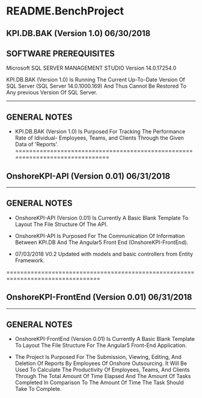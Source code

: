 # README.BenchProject


KPI.DB.BAK (Version 1.0)  06/30/2018
------------------------------------

SOFTWARE PREREQUISITES 
------------------------

Microsoft SQL SERVER MANAGEMENT STUDIO Version 14.0.17254.0

KPI.DB.BAK (Version 1.0) Is Running The Current Up-To-Date Version Of SQL Server 
(SQL Server 14.0.1000.169) And Thus Cannot Be Restored To Any previous Version Of SQL Server.

--------------------------------------------------------------------------------------
GENERAL NOTES 
---------------------------------------------------------------------------------------

- KPI.DB.BAK (Version 1.0) Is Purposed For Tracking The Performance Rate of Idividual-
Employees, Teams, and Clients Through the Given Data of 'Reports'.
==============================================================================

OnshoreKPI-API (Version 0.01)  06/31/2018
-----------------------------------------

---------------------------------------------------------------------------------------
GENERAL NOTES 
---------------------------------------------------------------------------------------

- OnshoreKPI-API (Version 0.01) Is Currently A Basic Blank Template To Layout The File Structure
Of The API.

- OnshoreKPI-API Is Purposed For The Communication Of Information Between KPI.DB And The Angular5
Front End (OnshoreKPI-FrontEnd).

- 07/03/2018 V0.2 Updated with models and basic controllers from Entity Framework.

=================================================================================

OnshoreKPI-FrontEnd (Version 0.01) 06/31/2018
---------------------------------------------

---------------------------------------------------------------------------------------
GENERAL NOTES 
---------------------------------------------------------------------------------------

- OnshoreKPI-FrontEnd (Version 0.01) Is Currently A Basic Blank Template To Layout The File Structure
For The Angular5 Front-End Application.

- The Project Is Purposed For The Submission, Viewing, Editing, And Deletion Of Reports
By Employees Of Onshore Outsourcing. It Will Be Used To Calculate The Productivity Of Employees, 
Teams, And Clients Through The Total Amount Of Time Elapsed And The Amount Of Tasks Completed In 
Comparison To The Amount Of Time The Task Should Take To Complete.




